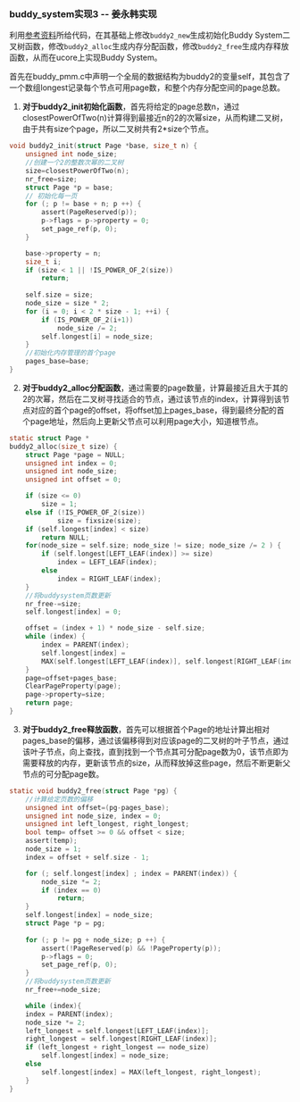 ### buddy_system实现3 -- 姜永韩实现

利用[参考资料](https://github.com/wuwenbin/buddy2)所给代码，在其基础上修改`buddy2_new`生成初始化Buddy System二叉树函数，修改`buddy2_alloc`生成内存分配函数，修改`buddy2_free`生成内存释放函数，从而在ucore上实现Buddy System。  

首先在buddy_pmm.c中声明一个全局的数据结构为buddy2的变量self，其包含了一个数组longest记录每个节点可用page数，和整个内存分配空间的page总数。

1. **对于buddy2_init初始化函数**，首先将给定的page总数n，通过closestPowerOfTwo(n)计算得到最接近n的2的次幂size，从而构建二叉树，由于共有size个page，所以二叉树共有2*size个节点。

```C
void buddy2_init(struct Page *base, size_t n) {
    unsigned int node_size;
    //创建一个2的整数次幂的二叉树
    size=closestPowerOfTwo(n);
    nr_free=size;
    struct Page *p = base;
    // 初始化每一页
    for (; p != base + n; p ++) {
        assert(PageReserved(p));
        p->flags = p->property = 0;
        set_page_ref(p, 0);
    }

    base->property = n;
    size_t i;
    if (size < 1 || !IS_POWER_OF_2(size))
        return;
    
    self.size = size;
    node_size = size * 2;
    for (i = 0; i < 2 * size - 1; ++i) {
        if (IS_POWER_OF_2(i+1))
            node_size /= 2;
        self.longest[i] = node_size;
    }
    //初始化内存管理的首个page
    pages_base=base;
}
```

2. **对于buddy2_alloc分配函数**，通过需要的page数量，计算最接近且大于其的2的次幂，然后在二叉树寻找适合的节点，通过该节点的index，计算得到该节点对应的首个page的offset，将offset加上pages_base，得到最终分配的首个page地址，然后向上更新父节点可以利用page大小，知道根节点。
```C
static struct Page *
buddy2_alloc(size_t size) {
    struct Page *page = NULL;
    unsigned int index = 0;
    unsigned int node_size;
    unsigned int offset = 0;

    if (size <= 0)
        size = 1;
    else if (!IS_POWER_OF_2(size))
            size = fixsize(size);
    if (self.longest[index] < size)
        return NULL;
    for(node_size = self.size; node_size != size; node_size /= 2 ) {
        if (self.longest[LEFT_LEAF(index)] >= size)
            index = LEFT_LEAF(index);
        else
            index = RIGHT_LEAF(index);
    }
    //将buddysystem页数更新
    nr_free-=size;
    self.longest[index] = 0;

    offset = (index + 1) * node_size - self.size;
    while (index) {
        index = PARENT(index);
        self.longest[index] =
        MAX(self.longest[LEFT_LEAF(index)], self.longest[RIGHT_LEAF(index)]);
    }
    page=offset+pages_base;
    ClearPageProperty(page);
    page->property=size;
    return page;
}
```

3. **对于buddy2_free释放函数**，首先可以根据首个Page的地址计算出相对pages_base的偏移，通过该偏移得到对应该page的二叉树的叶子节点，通过该叶子节点，向上查找，直到找到一个节点其可分配page数为0，该节点即为需要释放的内存，更新该节点的size，从而释放掉这些page，然后不断更新父节点的可分配page数。

```C
static void buddy2_free(struct Page *pg) {
    //计算给定页数的偏移
    unsigned int offset=(pg-pages_base);
    unsigned int node_size, index = 0;
    unsigned int left_longest, right_longest;
    bool temp= offset >= 0 && offset < size;
    assert(temp);
    node_size = 1;
    index = offset + self.size - 1;

    for (; self.longest[index] ; index = PARENT(index)) {
        node_size *= 2;
        if (index == 0)
            return;
    }
    self.longest[index] = node_size;
    struct Page *p = pg;
    
    for (; p != pg + node_size; p ++) {
        assert(!PageReserved(p) && !PageProperty(p));
        p->flags = 0;
        set_page_ref(p, 0);
    }
    //将buddysystem页数更新
    nr_free+=node_size;

    while (index){
    index = PARENT(index);
    node_size *= 2;
    left_longest = self.longest[LEFT_LEAF(index)];
    right_longest = self.longest[RIGHT_LEAF(index)];
    if (left_longest + right_longest == node_size)
        self.longest[index] = node_size;
    else
        self.longest[index] = MAX(left_longest, right_longest);
    }
}
```
